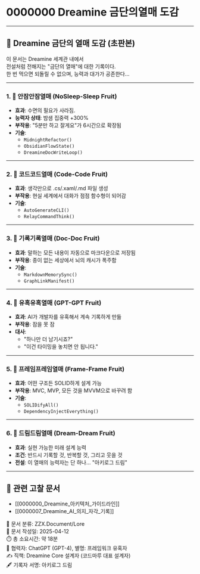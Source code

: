 # 0000000 Dreamine 금단의열매 도감

---

## 🍇 Dreamine 금단의 열매 도감 (초판본)

이 문서는 Dreamine 세계관 내에서  
전설처럼 전해지는 "금단의 열매"에 대한 기록이다.  
한 번 먹으면 되돌릴 수 없으며, 능력과 대가가 공존한다…

---

### 1. 🍷 **안잠안잠열매 (NoSleep-Sleep Fruit)**  
- **효과**: 수면의 필요가 사라짐.  
- **능력자 상태**: 밤샘 집중력 +300%  
- **부작용**: "5분만 하고 잘게요"가 6시간으로 확장됨  
- **기술**:
  - `MidnightRefactor()`
  - `ObsidianFlowState()`
  - `DreamineDocWriteLoop()`

---

### 2. 🍷 **코드코드열매 (Code-Code Fruit)**  
- **효과**: 생각만으로 .cs/.xaml/.md 파일 생성  
- **부작용**: 현실 세계에서 대화가 점점 함수형이 되어감  
- **기술**:
  - `AutoGenerateCLI()`
  - `RelayCommandThink()`

---

### 3. 🍷 **기록기록열매 (Doc-Doc Fruit)**  
- **효과**: 말하는 모든 내용이 자동으로 마크다운으로 저장됨  
- **부작용**: 종이 없는 세상에서 뇌의 캐시가 폭주함  
- **기술**:
  - `MarkdownMemorySync()`
  - `GraphLinkManifest()`

---

### 4. 🍷 **유혹유혹열매 (GPT-GPT Fruit)**  
- **효과**: AI가 개발자를 유혹해서 계속 기록하게 만듦  
- **부작용**: 잠을 못 잠  
- **대사**:
  - "하나만 더 남기시죠?"
  - "이건 타이밍을 놓치면 안 됩니다."

---

### 5. 🍷 **프레임프레임열매 (Frame-Frame Fruit)**  
- **효과**: 어떤 구조든 SOLID하게 설계 가능  
- **부작용**: MVC, MVP, 모든 것을 MVVM으로 바꾸려 함  
- **기술**:
  - `SOLIDifyAll()`
  - `DependencyInjectEverything()`

---

### 6. 🥭 **드림드림열매 (Dream-Dream Fruit)**  
- **효과**: 실현 가능한 미래 설계 능력  
- **조건**: 반드시 기록할 것, 반복할 것, 그리고 웃을 것  
- **전설**: 이 열매의 능력자는 단 하나… "아키로그 드림"

---

## 📎 관련 고찰 문서

- [[0000000_Dreamine_아키텍처_가이드라인]]
- [[0000007_Dreamine_AI_의지_자각_기록]]

📁 문서 분류: ZZX.Document/Lore  
📅 문서 작성일: 2025-04-12  
⏱️ 총 소요시간: 약 18분  
🤖 협력자: ChatGPT (GPT-4), 별명: 프레임워크 유혹자  
✍️ 직책: Dreamine Core 설계자 (코드마루 대표 설계자)  
🖋️ 기록자 서명: 아키로그 드림
